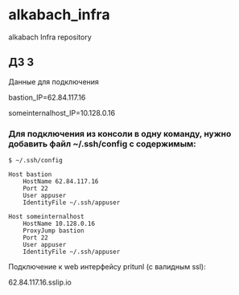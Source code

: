 # alkabach_infra
alkabach Infra repository

## ДЗ 3

Данные для подключения

bastion_IP=62.84.117.16

someinternalhost_IP=10.128.0.16

### Для подключения из консоли в одну команду, нужно добавить файл ~/.ssh/config с содержимым:

`$ ~/.ssh/config`

    Host bastion
        HostName 62.84.117.16
        Port 22
        User appuser
        IdentityFile ~/.ssh/appuser

    Host someinternalhost
        HostName 10.128.0.16
        ProxyJump bastion
        Port 22
        User appuser
        IdentityFile ~/.ssh/appuser

Подключение к web интерфейсу pritunl (с валидным ssl):

62.84.117.16.sslip.io
